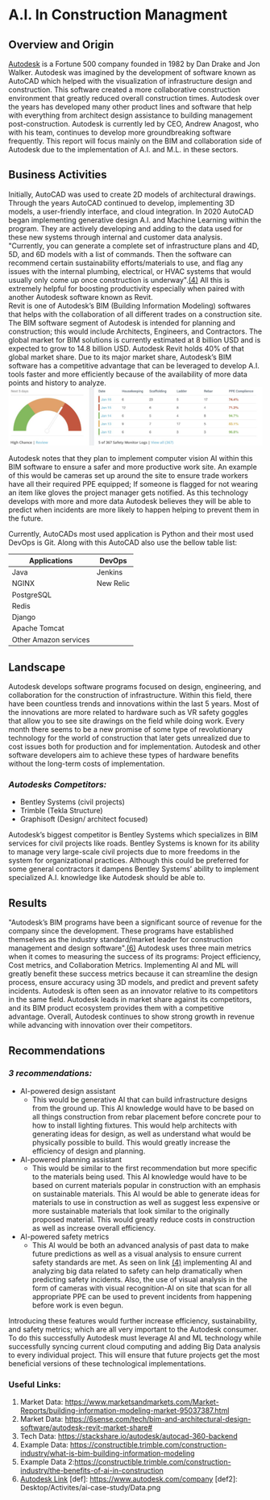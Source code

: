 # A.I. In Construction Managment

## Overview and Origin

[Autodesk](https://www.autodesk.com/company) is a Fortune 500 company founded in 1982 by Dan Drake and Jon Walker. Autodesk was imagined by the development of software known as AutoCAD which helped with the visualization of infrastructure design and construction. This software created a more collaborative construction environment that greatly reduced overall construction times. Autodesk over the years has developed many other product lines and software that help with everything from architect design assistance to building management post-construction. Autodesk is currently led by CEO, Andrew Anagost, who with his team, continues to develop more groundbreaking software frequently. This report will focus mainly on the BIM and collaboration side of Autodesk due to the implementation of A.I. and M.L. in these sectors. 

## Business Activities

 Initially, AutoCAD was used to create 2D models of architectural drawings. Through the years AutoCAD continued to develop, implementing 3D models, a user-friendly interface, and cloud integration. In 2020 AutoCAD began implementing generative design A.I. and Machine Learning within the program. They are actively developing and adding to the data used for these new systems through internal and customer data analysis. <br>
 "Currently, you can generate a complete set of infrastructure plans and 4D, 5D, and 6D models with a list of commands. Then the software can recommend certain sustainability efforts/materials to use, and flag any issues with the internal plumbing, electrical, or HVAC systems that would usually only come up once construction is underway".[(4)](https://constructible.trimble.com/construction-industry/what-is-bim-building-information-modeling) All this is extremely helpful for boosting productivity especially when paired with another Autodesk software known as Revit. <br>
 Revit is one of Autodesk’s BIM (Building Information Modeling) softwares that helps with the collaboration of all different trades on a construction site. The BIM software segment of Autodesk is intended for planning and construction; this would include Architects, Engineers, and Contractors. The global market for BIM solutions is currently estimated at 8 billion USD and is expected to grow to 14.8 billion USD. Autodesk Revit holds 40% of that global market share. Due to its major market share, Autodesk’s BIM software has a competitive advantage that can be leveraged to develop A.I. tools faster and more efficiently because of the availability of more data points and history to analyze. <br>
 ![Project Logo](Images/Data.png)

 Autodesk notes that they plan to implement computer vision AI within this BIM software to ensure a safer and more productive work site. An example of this would be cameras set up around the site to ensure trade workers have all their required PPE equipped; If someone is flagged for not wearing an item like gloves the project manager gets notified. As this technology develops with more and more data Autodesk believes they will be able to predict when incidents are more likely to happen helping to prevent them in the future. <br>

Currently, AutoCADs most used application is Python and their most used DevOps is Git. Along with this AutoCAD also use the bellow table list:

| Applications                     | DevOps                          |
|---------------------------------|---------------------------------|
| Java                            | Jenkins                          |
| NGINX                            | New Relic                        |
| PostgreSQL                       |                                 |
| Redis                            |                                 |
| Django                           |                                 |
| Apache Tomcat                    |                                 |
| Other Amazon services            |                                 |


## Landscape

Autodesk develops software programs focused on design, engineering, and collaboration for the construction of infrastructure. Within this field, there have been countless trends and innovations within the last 5 years. Most of the innovations are more related to hardware such as VR safety goggles that allow you to see site drawings on the field while doing work. Every month there seems to be a new promise of some type of revolutionary technology for the world of construction that later gets unrealized due to cost issues both for production and for implementation. Autodesk and other software developers aim to achieve these types of hardware benefits without the long-term costs of implementation. 
<br>

### *Autodesks Competitors:*

* Bentley Systems (civil projects)
* Trimble (Tekla Structure)
* Graphisoft (Design/ architect focused) 

Autodesk’s biggest competitor is Bentley Systems which specializes in BIM services for civil projects like roads. Bentley Systems is known for its ability to manage very large-scale civil projects due to more freedoms in the system for organizational practices. Although this could be preferred for some general contractors it dampens Bentley Systems’ ability to implement specialized A.I. knowledge like Autodesk should be able to. 

## Results

"Autodesk’s BIM programs have been a significant source of revenue for the company since the development. These programs have established themselves as the industry standard/market leader for construction management and design software".[(6)](https://www.autodesk.com/company) Autodesk uses three main metrics when it comes to measuring the success of its programs: Project efficiency, Cost metrics, and Collaboration Metrics. Implementing AI and ML will greatly benefit these success metrics because it can streamline the design process, ensure accuracy using 3D models, and predict and prevent safety incidents. Autodesk is often seen as an innovator relative to its competitors in the same field. Autodesk leads in market share against its competitors, and its BIM product ecosystem provides them with a competitive advantage. Overall, Autodesk continues to show strong growth in revenue while advancing with innovation over their competitors.

## Recommendations

### *3 recommendations:*
* AI-powered design assistant
    * This would be generative AI that can build infrastructure designs from the ground up. This AI knowledge would have to be based on all things construction from rebar placement before concrete pour to how to install lighting fixtures. This would help architects with generating ideas for design, as well as understand what would be physically possible to build. This would greatly increase the efficiency of design and planning. 
* AI-powered planning assistant
    * This would be similar to the first recommendation but more specific to the materials being used. This AI knowledge would have to be based on current materials popular in construction with an emphasis on sustainable materials. This AI would be able to generate ideas for materials to use in construction as well as suggest less expensive or more sustainable materials that look similar to the originally proposed material. This would greatly reduce costs in construction as well as increase overall efficiency. 
* AI-powered safety metrics
    * This AI would be both an advanced analysis of past data to make future predictions as well as a visual analysis to ensure current safety standards are met.  As seen on link [(4)](https://constructible.trimble.com/construction-industry/what-is-bim-building-information-modeling) implementing AI and analyzing big data related to safety can help dramatically when predicting safety incidents. Also, the use of visual analysis in the form of cameras with visual recognition-AI on site that scan for all appropriate PPE can be used to prevent incidents from happening before work is even begun.

Introducing these features would further increase efficiency, sustainability, and safety metrics; which are all very important to the Autodesk consumer. To do this successfully Autodesk must leverage AI and ML technology while successfully syncing current cloud computing and adding Big Data analysis to every individual project. This will ensure that future projects get the most beneficial versions of these technological implementations. 

### Useful Links:
1. Market Data: https://www.marketsandmarkets.com/Market-Reports/building-information-modeling-market-95037387.html
2. Market Data: https://6sense.com/tech/bim-and-architectural-design-software/autodesk-revit-market-share#
3. Tech Data: https://stackshare.io/autodesk/autocad-360-backend
4. Example Data: https://constructible.trimble.com/construction-industry/what-is-bim-building-information-modeling
5. Example Data 2:https://constructible.trimble.com/construction-industry/the-benefits-of-ai-in-construction
6. [Autodesk Link](https://www.autodesk.com/company) 
[def]: https://www.autodesk.com/company
[def2]: Desktop/Activites/ai-case-study/Data.png
